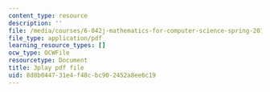 ```yaml
---
content_type: resource
description: ''
file: /media/courses/6-042j-mathematics-for-computer-science-spring-2015/8d8b044731e4f48cbc902452a8ee6c19_QORX1OUabio.pdf
file_type: application/pdf
learning_resource_types: []
ocw_type: OCWFile
resourcetype: Document
title: 3play pdf file
uid: 8d8b0447-31e4-f48c-bc90-2452a8ee6c19
---
```

